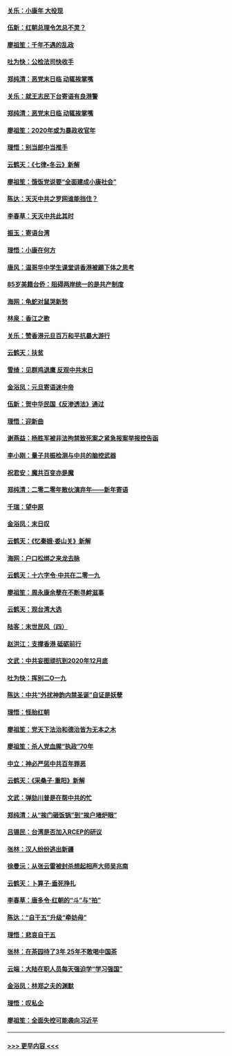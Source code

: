 #### [关乐：小康年 大役现](../pages/nsc993/n11774213.md?t=01080433) 
#### [伍新：红朝总理令怎总不灵？](../pages/nsc993/n11770813.md?t=01080433) 
#### [廖祖笙：千年不遇的乱政](../pages/nsc993/n11770373.md?t=01080433) 
#### [吐为快：公检法司快收手](../pages/nsc993/n11770359.md?t=01080433) 
#### [郑纯清：恶党末日临 动辄挨掌嘴](../pages/nsc993/n11769912.md?t=01080433) 
#### [关乐：就王志民下台寄语有良港警](../pages/nsc993/n11769903.md?t=01080433) 
#### [郑纯清：恶党末日临 动辄挨掌嘴](../pages/nsc993/n11769356.md?t=01080433) 
#### [廖祖笙：2020年或为暴政收官年](../pages/nsc993/n11768216.md?t=01080433) 
#### [理悟：别当郎中当推手](../pages/nsc993/n11768243.md?t=01080433) 
#### [云鹤天：《七律▪冬云》新解](../pages/nsc993/n11768204.md?t=01080433) 
#### [廖祖笙：饿饭党说要“全面建成小康社会”](../pages/nsc993/n11767482.md?t=01080433) 
#### [陈达：天灭中共之罗网谁能挡住？](../pages/nsc993/n11767465.md?t=01080433) 
#### [李春草：天灭中共此其时](../pages/nsc993/n11767452.md?t=01080433) 
#### [振玉：寄语台湾](../pages/nsc993/n11767432.md?t=01080433) 
#### [理悟：小康在何方](../pages/nsc993/n11767394.md?t=01080433) 
#### [唐风：温哥华中学生课堂讲香港被踢下体之思考](../pages/nsc993/n11766848.md?t=01080433) 
#### [85岁美籍台侨：阻碍两岸统一的是共产制度](../pages/nsc993/n11765043.md?t=01080433) 
#### [海网：龟蛇对鼠哭新愁](../pages/nsc993/n11764895.md?t=01080433) 
#### [林泉：香江之歌](../pages/nsc993/n11764415.md?t=01080433) 
#### [关乐：赞香港元旦百万和平抗暴大游行](../pages/nsc993/n11764382.md?t=01080433) 
#### [云鹤天：扶贫](../pages/nsc993/n11764245.md?t=01080433) 
#### [雪绮：见群鸡退鹰  反观中共末日](../pages/nsc993/n11762112.md?t=01080433) 
#### [金浴凤：元旦寄语迷中帝](../pages/nsc993/n11761788.md?t=01080433) 
#### [伍新：贺中华民国《反渗透法》通过](../pages/nsc993/n11761994.md?t=01080433) 
#### [理悟：迎新曲](../pages/nsc993/n11761152.md?t=01080433) 
#### [谢燕益：杨胜军被非法拘禁致死案之紧急报案举报控告函](../pages/nsc993/n11756134.md?t=01080433) 
#### [李小刚：量子共振检测与中共的脑控武器](../pages/nsc993/n11754518.md?t=01080433) 
#### [祝君安：魔共百变亦是魔](../pages/nsc993/n11754469.md?t=01080433) 
#### [郑纯清：二零二零年散伙演弃年——新年寄语](../pages/nsc993/n11754195.md?t=01080433) 
#### [千瑞：望中原](../pages/nsc993/n11754159.md?t=01080433) 
#### [金浴凤：末日叹](../pages/nsc993/n11752359.md?t=01080433) 
#### [云鹤天：《忆秦娥‧娄山关》新解](../pages/nsc993/n11752348.md?t=01080433) 
#### [海网：户口松绑之来龙去脉](../pages/nsc993/n11752328.md?t=01080433) 
#### [云鹤天：十六字令‧中共在二零一九](../pages/nsc993/n11752305.md?t=01080433) 
#### [廖祖笙：周永康余孽在不断寻衅滋事](../pages/nsc993/n11751013.md?t=01080433) 
#### [云鹤天：观台湾大选](../pages/nsc993/n11751007.md?t=01080433) 
#### [陆客：末世民风（四）](../pages/nsc993/n11749203.md?t=01080433) 
#### [赵洪江：支撑香港 砥砺前行](../pages/nsc993/n11748482.md?t=01080433) 
#### [文武：中共妄图顽抗到2020年12月底](../pages/nsc993/n11748446.md?t=01080433) 
#### [吐为快：挥别二O一九](../pages/nsc993/n11748411.md?t=01080433) 
#### [陈达：中共“外扰神韵内禁圣诞”自证是妖孽](../pages/nsc993/n11748226.md?t=01080433) 
#### [理悟：怪胎红朝](../pages/nsc993/n11748206.md?t=01080433) 
#### [廖祖笙：党天下法治和德治皆为无本之木](../pages/nsc993/n11748135.md?t=01080433) 
#### [廖祖笙：杀人党血腥“执政”70年](../pages/nsc993/n11745144.md?t=01080433) 
#### [中立：神必严惩中共百年罪恶](../pages/nsc993/n11744970.md?t=01080433) 
#### [云鹤天：《采桑子‧重阳》新解](../pages/nsc993/n11744948.md?t=01080433) 
#### [文武：弹劾川普是在帮中共的忙](../pages/nsc993/n11744758.md?t=01080433) 
#### [郑纯清：从“挨门砸饭锅”到“挨户堵炉眼”](../pages/nsc993/n11744745.md?t=01080433) 
#### [吕锡民：台湾是否加入RCEP的研议](../pages/nsc993/n11744701.md?t=01080433) 
#### [张林：汉人纷纷逃出新疆](../pages/nsc993/n11743530.md?t=01080433) 
#### [徐曼沅：从张云雷被封杀想起相声大师吴兆南](../pages/nsc993/n11741816.md?t=01080433) 
#### [云鹤天：卜算子‧垂死挣扎](../pages/nsc993/n11739956.md?t=01080433) 
#### [李春草：唐多令‧红朝的“斗”与“拍”](../pages/nsc993/n11739830.md?t=01080433) 
#### [陈达：“自干五”升级“牵妨母”](../pages/nsc993/n11739724.md?t=01080433) 
#### [理悟：悲哀自干五](../pages/nsc993/n11739547.md?t=01080433) 
#### [张林：在茶园待了3年 25年不敢喝中国茶](../pages/nsc993/n11739240.md?t=01080433) 
#### [云端：大陆在职人员每天强迫学“学习强国”](../pages/nsc993/n11738735.md?t=01080433) 
#### [金浴凤：林郑之夫的渊默](../pages/nsc993/n11737735.md?t=01080433) 
#### [理悟：叹私企](../pages/nsc993/n11737715.md?t=01080433) 
#### [廖祖笙：全面失控可能袭向习近平](../pages/nsc993/n11737704.md?t=01080433) 

----
#### [ >>> 更早内容 <<< ](../indexes/nsc993-earlier.md)
